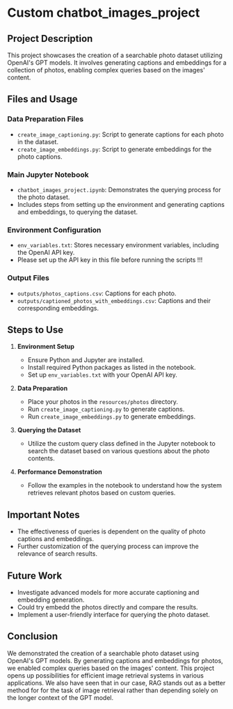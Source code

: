 # Custom chatbot_images_project

## Project Description

This project showcases the creation of a searchable photo dataset utilizing OpenAI's GPT models. It involves generating captions and embeddings for a collection of photos, enabling complex queries based on the images' content.

## Files and Usage

### Data Preparation Files
- `create_image_captioning.py`: Script to generate captions for each photo in the dataset.
- `create_image_embeddings.py`: Script to generate embeddings for the photo captions.

### Main Jupyter Notebook
- `chatbot_images_project.ipynb`: Demonstrates the querying process for the photo dataset.
- Includes steps from setting up the environment and generating captions and embeddings, to querying the dataset.

### Environment Configuration
- `env_variables.txt`: Stores necessary environment variables, including the OpenAI API key.
- Please set up the API key in this file before running the scripts !!!

### Output Files
- `outputs/photos_captions.csv`: Captions for each photo.
- `outputs/captioned_photos_with_embeddings.csv`: Captions and their corresponding embeddings.

## Steps to Use

1. **Environment Setup**
   - Ensure Python and Jupyter are installed.
   - Install required Python packages as listed in the notebook.
   - Set up `env_variables.txt` with your OpenAI API key.

2. **Data Preparation**
   - Place your photos in the `resources/photos` directory.
   - Run `create_image_captioning.py` to generate captions.
   - Run `create_image_embeddings.py` to generate embeddings.

3. **Querying the Dataset**
   - Utilize the custom query class defined in the Jupyter notebook to search the dataset based on various questions about the photo contents.

4. **Performance Demonstration**
   - Follow the examples in the notebook to understand how the system retrieves relevant photos based on custom queries.

## Important Notes

- The effectiveness of queries is dependent on the quality of photo captions and embeddings.
- Further customization of the querying process can improve the relevance of search results.

## Future Work

- Investigate advanced models for more accurate captioning and embedding generation.
- Could try embedd the photos directly and compare the results.
- Implement a user-friendly interface for querying the photo dataset.

## Conclusion

We demonstrated the creation of a searchable photo dataset using OpenAI's GPT models. By generating captions and embeddings for photos, 
we enabled complex queries based on the images' content. This project opens up possibilities for efficient image retrieval systems in various applications.
We also have seen that in our case, RAG stands out as a better method for for the task of image retrieval rather than depending solely on the longer context of the GPT model.
